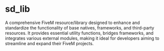 # sd_lib
A comprehensive FiveM resource/library designed to enhance and standardize the functionality of base natives, frameworks, and third-party resources. It provides essential utility functions, bridges frameworks, and integrates various external modules, making it ideal for developers aiming to streamline and expand their FiveM projects.
